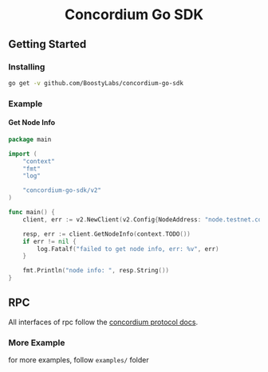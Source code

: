 <h1 align="center">Concordium Go SDK</h1>


## Getting Started

### Installing

```sh
go get -v github.com/BoostyLabs/concordium-go-sdk
```

### Example

#### Get Node Info

```go
package main

import (
	"context"
	"fmt"
	"log"

	"concordium-go-sdk/v2"
)

func main() {
	client, err := v2.NewClient(v2.Config{NodeAddress: "node.testnet.concordium.com:20000"})

	resp, err := client.GetNodeInfo(context.TODO())
	if err != nil {
		log.Fatalf("failed to get node info, err: %v", err)
	}

	fmt.Println("node info: ", resp.String())
}

```

## RPC

All interfaces of rpc follow the [concordium protocol docs](https://developer.concordium.software/concordium-grpc-api/#v2%2fconcordium%2fservice.proto).

### More Example

for more examples, follow `examples/` folder